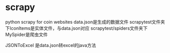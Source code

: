 # scrapy
python scrapy for coin websites
data.json是生成的数据文件
scrapytest文件夹下IconItems是实体文件，与data.json对应
scrapytest/spiders文件夹下MySpider是爬虫文件

JSONToExcel 是data.json转excel的java方法
